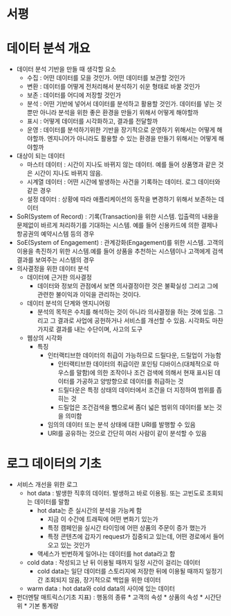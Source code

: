 # 서평

# 데이터 분석 개요
- 데이터 분석 기반을 만들 때 생각할 요소
  - 수집 : 어떤 데이터를 모을 것인가. 어떤 데이터를 보관할 것인가
  - 변환 : 데이터를 어떻게 전처리해서 분석하기 쉬운 형태로 바꿀 것인가
  - 보존 : 데이터를 어디에 저장할 것인가
  - 분석 : 어떤 기반에 넣어서 데이터를 분석하고 활용할 것인가. 데이터를 넣는 것 뿐만 아니라 분석을 위한 좋은 환경을 만들기 위해서 어떻게 해야할까
  - 표시 : 어떻게 데이터를 시각화하고, 결과를 전달할까
  - 운영 : 데이터를 분석하기위한 기반을 장기적으로 운영하기 위해서는 어떻게 해야할까. 엔지니어가 아니라도 활용할 수 있는 환경을 만들기 위해서는 어떻게 해야할까
- 대상이 되는 데이터
  - 마스터 데이터 : 시간이 지나도 바뀌지 않는 데이터. 예를 들어 상품명과 같은 것은 시간이 지나도 바뀌지 않음.
  - 시계열 데이터 : 어떤 시간에 발생하는 사건을 기록하는 데이터. 로그 데이터와 같은 경우
  - 설정 데이터 : 상황에 따라 애플리케이션의 동작을 변경하기 위해서 보존하는 데이터 
- SoR(System of Record) : 기록(Transaction)을 위한 시스템. 입출력의 내용을 문제없이 바르게 처리하기를 기대하는 시스템. 예를 들어 신용카드에 의한 결제나 항공권의 예약시스템 등의 경우 
- SoE(System of Engagement) : 관계강화(Engagement)를 위한 시스템. 고객의 이용을 촉진하기 위한 시스템.예를 들어 상품을 추천하는 시스템이나 고객에게 검색결과를 보여주는 시스템의 경우
- 의사결정을 위한 데이터 분석
  - 데이터에 근거한 의사결정
    - 데이터와 정보의 관점에서 보면 의사결정이란 것은 불확실성 그리고 그에 관련한 불이익과 이익을 관리하는 것이다.
  - 데이터 분석의 단계와 엔지니어링
    - 분석의 목적은 수치를 해석하는 것이 아니라 의사결정을 하는 것에 있음. 그리고 그 결과로 사업에 공헌하거나 서비스를 개선할 수 있음. 시각화도 마찬가지로 결과를 내는 수단이며, 사고의 도구
  - 웹상의 시각화
    - 특징
      - 인터랙티브한 데이터의 취급이 가능하므로 드릴다운, 드릴업이 가능함
        - 인터랙티브한 데이터의 취급이란 포인팅 디바이스(대체적으로 마우스를 말함)에 의한 조작이나 조건 검색에 의해서 현재 표시된 데이터를 가공하고 양방향으로 데이터를 취급하는 것
        - 드릴다운은 특정 상태의 데이터에서 조건을 더 지정하여 범위를 좁히는 것
        - 드릴업은 조건검색을 뺌으로써 좀더 넓은 범위의 데이터를 보는 것을 의미함 
      - 임의의 데이터 또는 분석 상태에 대한 URI를 발행할 수 있음
      - URI를 공유하는 것으로 간단히 여러 사람이 같이 분석할 수 있음 

# 로그 데이터의 기초
- 서비스 개선을 위한 로그
  - hot data : 발생한 직후의 데이터. 발생하고 바로 이용됨. 또는 고빈도로 조회되는 데이터를 말함
    - hot data는 준 실시간의 분석을 가능케 함 
      - 지금 이 수간에 트래픽에 어떤 변화기 있는가
      - 특정 캠페인을 실시간 타이밍에 어떤 상품의 주문이 증가 했는가
      - 특정 콘텐츠에 갑자기 request가 집중되고 있는데, 어떤 경로에서 들어오고 있는 것인가
    - 액세스가 빈번하게 일어나는 데이터를 hot data라고 함 
  - cold data : 작성되고 난 뒤 이용될 때까지 일정 시간이 걸리는 데이터
    - cold data는 일단 데이터를 스토리지에 저장한 뒤에 이용될 때까지 일정기간 조회되지 않음, 장기적으로 백업을 위한 데이터  
  - warm data : hot data와 cold data의 사이에 있는 데이터 
- 펀더멘탈 매트릭스(기초 지표) : 행동의 종류 * 고객의 속성 * 상품의 속성 * 시간단위 * 기본 통계량 
